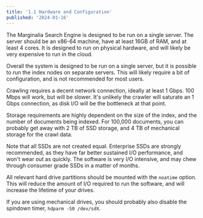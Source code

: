 ```yaml
---
title: '1.1 Hardware and Configuration'
published: '2024-01-16'
---
```


The Marginalia Search Engine is designed to be run on a single server.  The server should be an x86-64 machine, have at least 16GB of RAM, and at least 4 cores.  It is designed to run on physical hardware, and will likely be very expensive to run in the cloud.

Overall the system is designed to be run on a single server, but it is possible to run the index nodes on separate servers.  This will likely require a bit of configuration, and is not recommended for most users.  

Crawling requires a decent network connection, ideally at least 1 Gbps. 100 Mbps will work, but will be slower.  It's unlikely the crawler will saturate an 1 Gbps connection, as disk I/O will be the bottleneck at that point.

Storage requirements are highly dependent on the size of the index, and the number of documents being indexed.  For 100,000 documents, you can probably get away with 2 TB of SSD storage, and 4 TB of mechanical storage for the crawl data.  

Note that all SSDs are not created equal.  Enterprise SSDs are strongly recommended, as they have far better sustained I/O performance, and won't wear out as quickly.  The software is very I/O intensive, and may chew through consumer grade SSDs in a matter of months.

All relevant hard drive partitions should be mounted with the `noatime` option.  This will reduce the amount of I/O required to run the software, and will increase the lifetime of your drives.  

If you are using mechanical drives, you should probably also disable the spindown timer, `hdparm -S0 /dev/sdX`. 


